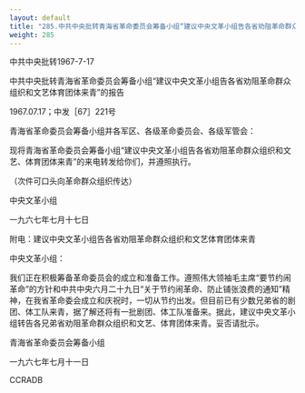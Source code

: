 ```yaml
---
layout: default
title: "285.中共中央批转青海省革命委员会筹备小组“建议中央文革小组告各省劝阻革命群众组织和文艺体育团体来青”的报告"
weight: 285
---
```


中共中央批转1967-7-17

中共中央批转青海省革命委员会筹备小组“建议中央文革小组告各省劝阻革命群众组织和文艺体育团体来青”的报告

1967.07.17；中发［67］221号

青海省革命委员会筹备小组并各军区、各级革命委员会、各级军管会：

现将青海省革命委员会筹备小组“建议中央文革小组告各省劝阻革命群众组织和文艺、体育团体来青”的来电转发给你们，并遵照执行。

（次件可口头向革命群众组织传达）

中央文革小组

一九六七年七月十七日

附电：建议中央文革小组告各省劝阻革命群众组织和文艺体育团体来青

中央文革小组：

我们正在积极筹备革命委员会的成立和准备工作。遵照伟大领袖毛主席“要节约闹革命”的方针和中共中央六月二十九日“关于节约闹革命、防止铺张浪费的通知”精神，在我省革命委会成立和庆祝时，一切从节约出发。但目前已有少数兄弟省的剧团、体工队来青，据了解还将有一批剧团、体工队准备来。据此，建议中央文革小组转告各兄弟省劝阻革命群众组织和文艺、体育团体来青。妥否请批示。

青海省革命委员会筹备小组

一九六七年七月十一日

CCRADB

